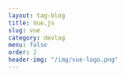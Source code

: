 ```yaml
---
layout: tag-blog
title: Vue.js
slug: vue
category: devlog
menu: false
order: 2
header-img: "/img/vue-logo.png"
---
```

